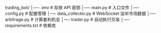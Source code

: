 trading_bot/
│── .env                      # 存放 API 密钥
│── main.py                   # 入口文件
│── config.py                 # 配置管理
│── data_collector.py         # WebSocket 监听市场数据
│── arbitrage.py              # 计算套利机会
│── trader.py                 # 自动执行交易
│── requirements.txt          # 依赖库
